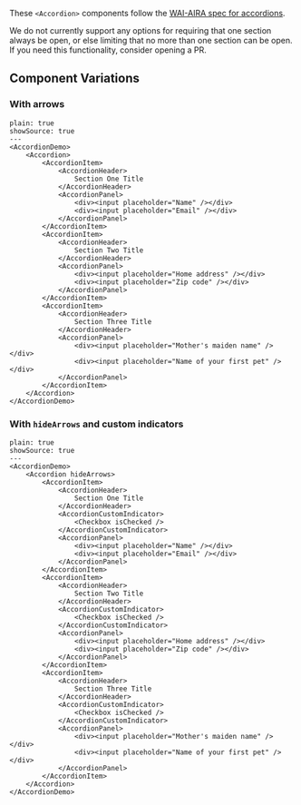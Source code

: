 These `<Accordion>` components follow the [WAI-AIRA spec for accordions](https://www.w3.org/TR/wai-aria-practices-1.1/#accordion).

We do not currently support any options for requiring that one section always be open, or else limiting that no more than one section can be open. If you need this functionality, consider opening a PR.

## Component Variations

### With arrows

```react
plain: true
showSource: true
---
<AccordionDemo>
	<Accordion>
		<AccordionItem>
			<AccordionHeader>
				Section One Title
			</AccordionHeader>
			<AccordionPanel>
				<div><input placeholder="Name" /></div>
				<div><input placeholder="Email" /></div>
			</AccordionPanel>
		</AccordionItem>
		<AccordionItem>
			<AccordionHeader>
				Section Two Title
			</AccordionHeader>
			<AccordionPanel>
				<div><input placeholder="Home address" /></div>
				<div><input placeholder="Zip code" /></div>
			</AccordionPanel>
		</AccordionItem>
		<AccordionItem>
			<AccordionHeader>
				Section Three Title
			</AccordionHeader>
			<AccordionPanel>
				<div><input placeholder="Mother's maiden name" /></div>
				<div><input placeholder="Name of your first pet" /></div>
			</AccordionPanel>
		</AccordionItem>
	</Accordion>
</AccordionDemo>
```

### With `hideArrows` and custom indicators

```react
plain: true
showSource: true
---
<AccordionDemo>
	<Accordion hideArrows>
		<AccordionItem>
			<AccordionHeader>
				Section One Title
			</AccordionHeader>
			<AccordionCustomIndicator>
				<Checkbox isChecked />
			</AccordionCustomIndicator>
			<AccordionPanel>
				<div><input placeholder="Name" /></div>
				<div><input placeholder="Email" /></div>
			</AccordionPanel>
		</AccordionItem>
		<AccordionItem>
			<AccordionHeader>
				Section Two Title
			</AccordionHeader>
			<AccordionCustomIndicator>
				<Checkbox isChecked />
			</AccordionCustomIndicator>
			<AccordionPanel>
				<div><input placeholder="Home address" /></div>
				<div><input placeholder="Zip code" /></div>
			</AccordionPanel>
		</AccordionItem>
		<AccordionItem>
			<AccordionHeader>
				Section Three Title
			</AccordionHeader>
			<AccordionCustomIndicator>
				<Checkbox isChecked />
			</AccordionCustomIndicator>
			<AccordionPanel>
				<div><input placeholder="Mother's maiden name" /></div>
				<div><input placeholder="Name of your first pet" /></div>
			</AccordionPanel>
		</AccordionItem>
	</Accordion>
</AccordionDemo>
```
